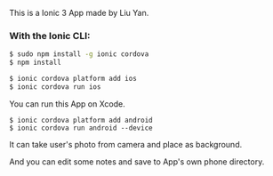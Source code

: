 This is a Ionic 3 App made by Liu Yan.

### With the Ionic CLI:

```bash
$ sudo npm install -g ionic cordova
$ npm install
```

```bash
$ ionic cordova platform add ios
$ ionic cordova run ios
```
You can run this App on Xcode.



```
$ ionic cordova platform add android
$ ionic cordova run android --device
```

It can take user's photo from camera and place as background.

And you can edit some notes and save to App's own phone directory.

